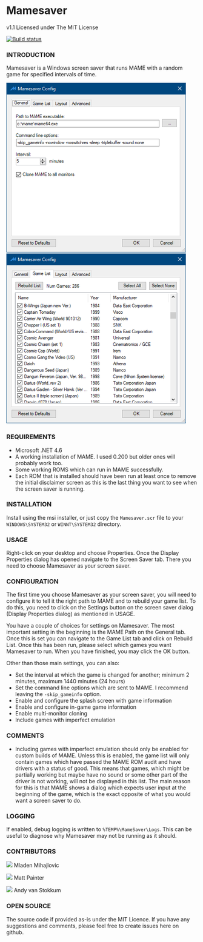 # Mamesaver

v1.1
Licensed under The MIT License

[![Build status](https://ci.appveyor.com/api/projects/status/2b8n7te1bq8rf1pp?svg=true)](https://ci.appveyor.com/project/mmihajlovic/mamesaver)

### INTRODUCTION

Mamesaver is a Windows screen saver that runs MAME with a random game for specified intervals of time.

![General Settings](Resources/SettingsPanel1.png) 
![Game List](Resources/SettingsPanel2.png)


### REQUIREMENTS
* Microsoft .NET 4.6
* A working installation of MAME. I used 0.200 but older ones will probably work too.
* Some working ROMS which can run in MAME successfully.
* Each ROM that is installed should have been run at least once to remove the initial disclaimer screen as this is the last thing you want to see when the screen saver is running.

### INSTALLATION
Install using the msi installer, or just copy the `Mamesaver.scr` file to your `WINDOWS\SYSTEM32` or `WINNT\SYSTEM32` directory.

### USAGE

Right-click on your desktop and choose Properties. Once the Display Properties dialog has opened navigate to the Screen Saver tab. There you need to choose Mamesaver as your screen saver.

### CONFIGURATION

The first time you choose Mamesaver as your screen saver, you will need to configure it to tell it the right path to MAME and to rebuild your game list. To do this, you need to click on the Settings button on the screen saver dialog (Display Properties dialog) as mentioned in USAGE.

You have a couple of choices for settings on Mamesaver. The most important setting in the beginning is the MAME Path on the General tab. Once this is set you can navigate to the Game List tab and click on Rebuild List. Once this has been run, please select which games you want Mamesaver to run. When you have finished, you may click the OK button.

Other than those main settings, you can also:

* Set the interval at which the game is changed for another; minimum 2 minutes, maximum 1440 minutes (24 hours)
* Set the command line options which are sent to MAME. I recommend leaving the `-skip_gameinfo` option.
* Enable and configure the splash screen with game information
* Enable and configure in-game game information
* Enable multi-monitor cloning
* Include games with imperfect emulation

### COMMENTS

* Including games with imperfect emulation should only be enabled for custom builds of MAME. Unless this is enabled, the game list will only contain games which have passed the MAME ROM audit and have drivers with a status of good. This means that games, which might be partially working but maybe have no sound or some other part of the driver is not working, will not be displayed in this list. The main reason for this is that MAME shows a dialog which expects user input at the beginning of the game, which is the exact opposite of what you would want a screen saver to do.

### LOGGING

If enabled, debug logging is written to `%TEMP%\MameSaver\Logs`. This can be useful to diagnose why Mamesaver may not be running as it should. 

### CONTRIBUTORS
![](https://avatars2.githubusercontent.com/u/229311?s=44&v=4) Mladen Mihajlovic

![](https://avatars2.githubusercontent.com/u/1732347?s=44&v=4) Matt Painter

![](https://avatars2.githubusercontent.com/u/1904424?s=44&v=4) Andy van Stokkum

### OPEN SOURCE
The source code if provided as-is under the MIT Licence. If you have any suggestions and comments, please feel free to create issues here on github.
